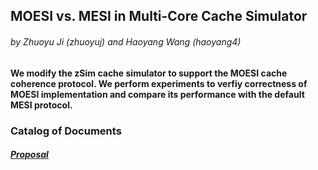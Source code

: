 ## MOESI vs. MESI in Multi-Core Cache Simulator

###### by Zhuoyu Ji (zhuoyuj) and Haoyang Wang (haoyang4)

#### We modify the zSim cache simulator to support the MOESI cache coherence protocol. We perform experiments to verfiy correctness of MOESI implementation and compare its performance with the default MESI protocol.

### Catalog of Documents

##### [Proposal](https://github.com/why1998101/ParallelCacheSimulator/blob/main/Project_Proposal.pdf)
